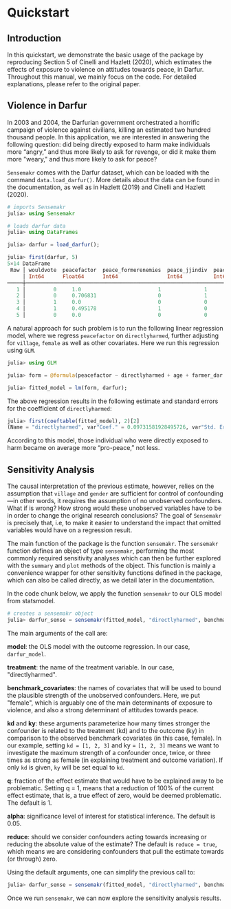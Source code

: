 # Quickstart

## Introduction

In this quickstart, we demonstrate the basic usage of the package by reproducing Section 5 of Cinelli and Hazlett (2020), which estimates the effects of exposure to violence on attitudes towards peace, in Darfur. Throughout this manual, we mainly focus on the code. For detailed explanations, please refer to the original paper.

## Violence in Darfur

In 2003 and 2004, the Darfurian government orchestrated a horrific campaign of violence against civilians, killing an estimated two hundred thousand people. In this application, we are interested in answering the following question: did being directly exposed to harm make individuals more “angry,” and thus more likely to ask for revenge, or did it make them more "weary," and thus more likely to ask for peace?

`Sensemakr` comes with the Darfur dataset, which can be loaded with the command `data.load_darfur()`. More details about the data can be found in the documentation, as well as in Hazlett (2019) and Cinelli and Hazlett (2020).

```julia
# imports Sensemakr
julia> using Sensemakr

# loads darfur data
julia> using DataFrames

julia> darfur = load_darfur();

julia> first(darfur, 5)
5×14 DataFrame
 Row │ wouldvote  peacefactor  peace_formerenemies  peace_jjindiv  peace_jjtribes  gos_soldier_execute  directlyharmed ⋯
     │ Int64      Float64      Int64                Int64          Int64           Int64                Int64          ⋯
─────┼──────────────────────────────────────────────────────────────────────────────────────────────────────────────────
   1 │         0     1.0                         1              1               1                    0               0 ⋯
   2 │         0     0.706831                    0              1               1                    0               0
   3 │         1     0.0                         0              0               0                    1               0
   4 │         1     0.495178                    1              0               0                    0               1
   5 │         0     0.0                         0              0               0                    1               1 ⋯
```

A natural approach for such problem is to run the following linear regression model, where we regress `peacefactor` on `directlyharmed`, further adjusting for `village`, `female` as well as other covariates. Here we run this regression using `GLM`.

```julia
julia> using GLM

julia> form = @formula(peacefactor ~ directlyharmed + age + farmer_dar + herder_dar + pastvoted + hhsize_darfur + female + village);

julia> fitted_model = lm(form, darfur);
```

The above regression results in the following estimate and standard errors for the coefficient of `directlyharmed`:

```julia
julia> first(coeftable(fitted_model), 2)[2]
(Name = "directlyharmed", var"Coef." = 0.09731581928495726, var"Std. Error" = 0.023256537809811153, t = 4.184449984808271, var"Pr(>|t|)" = 3.182339959789431e-5, var"Lower 95%" = 0.05166327477010026, var"Upper 95%" = 0.14296836379981426)
```

According to this model, those individual who were directly exposed to harm became on average more “pro-peace,” not less.

## Sensitivity Analysis

The causal interpretation of the previous estimate, however, relies on the assumption that `village` and `gender` are sufficient for control of confounding—in other words, it requires the assumption of no unobserved confounders. What if is wrong? How strong would these unobserved variables have to be in order to change the original research conclusions? The goal of `Sensemakr` is precisely that, i.e, to make it easier to understand the impact that omitted variables would have on a regression result.

The main function of the package is the function `sensemakr`. The `sensemakr` function defines an object of type `sensemakr`, performing the most commonly required sensitivity analyses which can then be further explored with the `summary` and `plot` methods of the object. This function is mainly a convenience wrapper for other sensitivity functions defined in the package, which can also be called directly, as we detail later in the documentation.

In the code chunk below, we apply the function `sensemakr` to our OLS model from statsmodel.

```julia
# creates a sensemakr object
julia> darfur_sense = sensemakr(fitted_model, "directlyharmed", benchmark_covariates = "female", kd = [1, 2, 3], ky = [1, 2, 3], q = 1.0, alpha = 0.05, reduce = true);
```

The main arguments of the call are:

**model**: the OLS model with the outcome regression. In our case, `darfur_model`.

**treatment**: the name of the treatment variable. In our case, "directlyharmed".

**benchmark_covariates**: the names of covariates that will be used to bound the plausible strength of the unobserved confounders. Here, we put "female", which is arguably one of the main determinants of exposure to violence, and also a strong determinant of attitudes towards peace.

**kd** and **ky**: these arguments parameterize how many times stronger the confounder is related to the treatment (kd) and to the outcome (ky) in comparison to the observed benchmark covariates (in this case, female). In our example, setting `kd = [1, 2, 3]` and ky = `[1, 2, 3]` means we want to investigate the maximum strength of a confounder once, twice, or three times as strong as female (in explaining treatment and outcome variation). If only `kd` is given, `ky` will be set equal to `kd`.

**q**: fraction of the effect estimate that would have to be explained away to be problematic. Setting q = 1, means that a reduction of 100% of the current effect estimate, that is, a true effect of zero, would be deemed problematic. The default is 1.

**alpha**: significance level of interest for statistical inference. The default is 0.05.

**reduce**: should we consider confounders acting towards increasing or reducing the absolute value of the estimate? The default is `reduce = true`, which means we are considering confounders that pull the estimate towards (or through) zero.

Using the default arguments, one can simplify the previous call to:

```julia
julia> darfur_sense = sensemakr(fitted_model, "directlyharmed", benchmark_covariates = "female", kd = [1, 2, 3]);
```

Once we run `sensemakr`, we can now explore the sensitivity analysis results.

